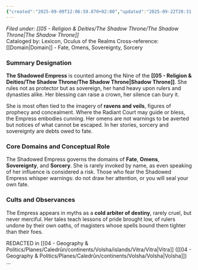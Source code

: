 ```yaml
---
{"created":"2025-09-09T12:06:59.870+02:00","updated":"2025-09-22T20:31:12.000+02:00","cssclasses":null,"tags":null,"dg-publish":true,"permalink":"/05-religion-and-deities/the-shadow-throne/the-shadowed-empress/","dgPassFrontmatter":true}
---
```


_Filed under: [[05 - Religion & Deities/The Shadow Throne/The Shadow Throne\|The Shadow Throne]]_  
Cataloged by: Lexicon, Oculus of the Realms
Cross-reference: [[Domain\|Domain]] - Fate, Omens, Sovereignty, Sorcery

### Summary Designation
**The Shadowed Empress** is counted among the Nine of the **[[05 - Religion & Deities/The Shadow Throne/The Shadow Throne\|Shadow Throne]]**. She rules not as protector but as sovereign, her hand heavy upon rulers and dynasties alike. Her blessing can raise a crown, her silence can bury it.

She is most often tied to the imagery of **ravens and veils**, figures of prophecy and concealment. Where the Radiant Court may guide or bless, the Empress embodies cunning. Her omens are not warnings to be averted but notices of what cannot be escaped. In her stories, sorcery and sovereignty are debts owed to fate.

### Core Domains and Conceptual Role
The Shadowed Empress governs the domains of **Fate**, **Omens**, **Sovereignty**, and **Sorcery**. She is rarely invoked by name, as even speaking of her influence is considered a risk. Those who fear the Shadowed Empress whisper warnings: do not draw her attention, or you will seal your own fate.

### Cults and Observances
The Empress appears in myths as a **cold arbiter of destiny**, rarely cruel, but never merciful. Her tales teach lessons of pride brought low, of rulers undone by their own oaths, of magisters whose spells bound them tighter than their foes.

REDACTED in [[04 - Geography & Politics/Planes/Caledrûn/continents/Volsha/islands/Vitra/Vitra\|Vitra]] ([[04 - Geography & Politics/Planes/Caledrûn/continents/Volsha/Volsha\|Volsha]]) ...